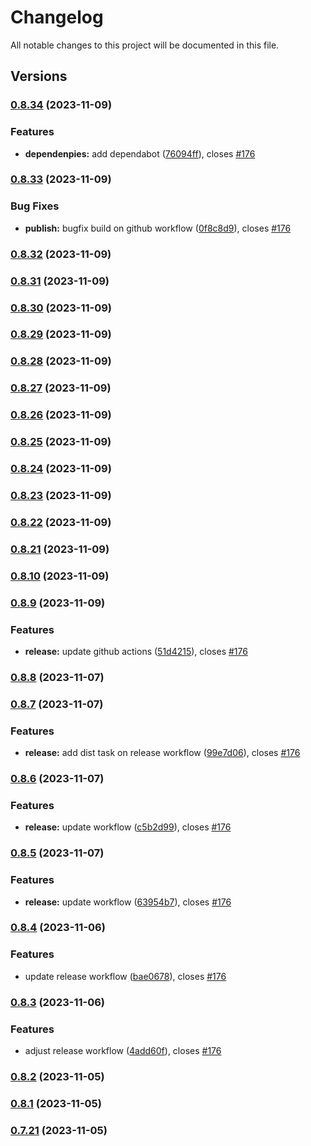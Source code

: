 # Changelog

All notable changes to this project will be documented in this file.

## Versions

### [0.8.34](https://github.com/FlavioLionelRita/lambdaorm-svc/compare/v0.8.33...v0.8.34) (2023-11-09)


### Features

* **dependenpies:** add dependabot ([76094ff](https://github.com/FlavioLionelRita/lambdaorm-svc/commit/76094ff62964f0483a7f7d7f7ce1c643796df1bc)), closes [#176](https://github.com/FlavioLionelRita/lambdaorm-svc/issues/176)

### [0.8.33](https://github.com/FlavioLionelRita/lambdaorm-svc/compare/v0.8.32...v0.8.33) (2023-11-09)


### Bug Fixes

* **publish:** bugfix build on github workflow ([0f8c8d9](https://github.com/FlavioLionelRita/lambdaorm-svc/commit/0f8c8d9956d9fe5cbe518e06de71e1c0565265d4)), closes [#176](https://github.com/FlavioLionelRita/lambdaorm-svc/issues/176)

### [0.8.32](https://github.com/FlavioLionelRita/lambdaorm-svc/compare/v0.8.31...v0.8.32) (2023-11-09)

### [0.8.31](https://github.com/FlavioLionelRita/lambdaorm-svc/compare/v0.8.30...v0.8.31) (2023-11-09)

### [0.8.30](https://github.com/FlavioLionelRita/lambdaorm-svc/compare/v0.8.29...v0.8.30) (2023-11-09)

### [0.8.29](https://github.com/FlavioLionelRita/lambdaorm-svc/compare/v0.8.28...v0.8.29) (2023-11-09)

### [0.8.28](https://github.com/FlavioLionelRita/lambdaorm-svc/compare/v0.8.27...v0.8.28) (2023-11-09)

### [0.8.27](https://github.com/FlavioLionelRita/lambdaorm-svc/compare/v0.8.26...v0.8.27) (2023-11-09)

### [0.8.26](https://github.com/FlavioLionelRita/lambdaorm-svc/compare/v0.8.25...v0.8.26) (2023-11-09)

### [0.8.25](https://github.com/FlavioLionelRita/lambdaorm-svc/compare/v0.8.24...v0.8.25) (2023-11-09)

### [0.8.24](https://github.com/FlavioLionelRita/lambdaorm-svc/compare/v0.8.23...v0.8.24) (2023-11-09)

### [0.8.23](https://github.com/FlavioLionelRita/lambdaorm-svc/compare/v0.8.22...v0.8.23) (2023-11-09)

### [0.8.22](https://github.com/FlavioLionelRita/lambdaorm-svc/compare/v0.8.21...v0.8.22) (2023-11-09)

### [0.8.21](https://github.com/FlavioLionelRita/lambdaorm-svc/compare/v0.8.10...v0.8.21) (2023-11-09)

### [0.8.10](https://github.com/FlavioLionelRita/lambdaorm-svc/compare/v0.8.9...v0.8.10) (2023-11-09)

### [0.8.9](https://github.com/FlavioLionelRita/lambdaorm-svc/compare/v0.8.8...v0.8.9) (2023-11-09)


### Features

* **release:** update github actions ([51d4215](https://github.com/FlavioLionelRita/lambdaorm-svc/commit/51d4215987ddeb2e1a2fa66c688c215fb72d7527)), closes [#176](https://github.com/FlavioLionelRita/lambdaorm-svc/issues/176)

### [0.8.8](https://github.com/FlavioLionelRita/lambdaorm-svc/compare/v0.8.7...v0.8.8) (2023-11-07)

### [0.8.7](https://github.com/FlavioLionelRita/lambdaorm-svc/compare/v0.8.6...v0.8.7) (2023-11-07)


### Features

* **release:** add dist task on release workflow ([99e7d06](https://github.com/FlavioLionelRita/lambdaorm-svc/commit/99e7d068833942a981b4d7dd9d387204e4c40dd3)), closes [#176](https://github.com/FlavioLionelRita/lambdaorm-svc/issues/176)

### [0.8.6](https://github.com/FlavioLionelRita/lambdaorm-svc/compare/v0.8.5...v0.8.6) (2023-11-07)


### Features

* **release:** update workflow ([c5b2d99](https://github.com/FlavioLionelRita/lambdaorm-svc/commit/c5b2d991eee5bd0c80744f870de2edf559b8b71d)), closes [#176](https://github.com/FlavioLionelRita/lambdaorm-svc/issues/176)

### [0.8.5](https://github.com/FlavioLionelRita/lambdaorm-svc/compare/v0.8.4...v0.8.5) (2023-11-07)


### Features

* **release:** update workflow ([63954b7](https://github.com/FlavioLionelRita/lambdaorm-svc/commit/63954b7c1b340a3f5a8cc05abe9c45d80ecf22e1)), closes [#176](https://github.com/FlavioLionelRita/lambdaorm-svc/issues/176)

### [0.8.4](https://github.com/FlavioLionelRita/lambdaorm-svc/compare/v0.8.3...v0.8.4) (2023-11-06)


### Features

* update release workflow ([bae0678](https://github.com/FlavioLionelRita/lambdaorm-svc/commit/bae06784ebfc34e57c2c1cdb6abce5f9b034f0cc)), closes [#176](https://github.com/FlavioLionelRita/lambdaorm-svc/issues/176)

### [0.8.3](https://github.com/FlavioLionelRita/lambdaorm-svc/compare/v0.8.2...v0.8.3) (2023-11-06)


### Features

* adjust release workflow ([4add60f](https://github.com/FlavioLionelRita/lambdaorm-svc/commit/4add60fba31b9508c70049e41792f652b6fd0c69)), closes [#176](https://github.com/FlavioLionelRita/lambdaorm-svc/issues/176)

### [0.8.2](https://github.com/FlavioLionelRita/lambdaorm/compare/v0.8.1...v0.8.2) (2023-11-05)

### [0.8.1](https://github.com/FlavioLionelRita/lambdaorm/compare/v0.7.21...v0.8.1) (2023-11-05)

### [0.7.21](https://github.com/FlavioLionelRita/lambdaorm/compare/v0.6.5...v0.7.21) (2023-11-05)
